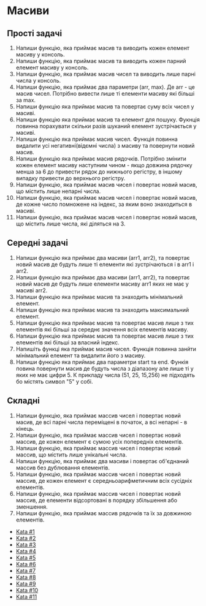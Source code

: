 # Масиви

## Прості задачі

1. Напиши функцію, яка приймає масив та виводить кожен елемент масиву у консоль.
1. Напиши функцію, яка приймає масив та виводить кожен парний елемент масиву у консоль.
1. Напиши функцію, яка приймає масив чисел та виводить лише парні числа у консоль.
1. Напиши функцію, яка приймає два параметри (arr, max). Де arr - це масив чисел. Потрібно вивести лише ті елементи масиву які більші за max.
1. Напиши функцію яка приймає масив та повертає суму всіх чисел у масиві.
1. Напиши функцію яка приймає масив та елемент для пошуку. Фукнція повинна порахувати скільки разів шуканий елемент зустрічається у масиві.
1. Напиши функцію яка приймає масив чисел. Функція повинна видалити усі негативні(відємні числа) з масиву та повернути новий масив.
1. Напиши функцію яка приймає масив рядочків. Потрібно змінити кожен елемент масиву наступним чином - якщо довжина рядочку менша за 6 до привести рядок до нижнього регістру, в іншому випадку привести до верхнього регістру.
1. Напиши функцію, яка приймає масив чисел і повертає новий масив, що містить лише непарні числа.
1. Напиши функцію, яка приймає масив чисел і повертає новий масив, де кожне число помножене на індекс, за яким воно знаходиться в масиві.
1. Напиши функцію, яка приймає масив чисел і повертає новий масив, що містить лише числа, які діляться на 3.

## Середні задачі

1. Напиши функцію яка приймає два масиви (arr1, arr2), та повертає новий масив де будуть лише ті елементи які зустрічаються і в arr1 і arr2.
1. Напиши функцію яка приймає два масиви (arr1, arr2), та повертає новий масив де будуть лише елементи масиву arr1 яких не має у масиві arr2.
1. Напиши функцію яка приймає масив та знаходить мінімальний елемент.
1. Напиши функцію яка приймає масив та знаходить максимальний елемент.
1. Напиши функцію яка приймає масив та повертає масив лише з тих елементів які більші за середнє значення всіх елементів масиву.
1. Напиши функцію яка приймає масив та повертає масив лише з тих елементів які більші за власний індекс.
1. Напишіть функці яка приймає масив чисел. Функція повинна занйти мінімальний елемент та видалити його з масиву.
1. Напиши функцію яка приймає два параметри start та end. Функія повина повернути масив де будуть числа з діапазону але лише ті у яких не має цифри 5. К прикладу числа (51, 25, 15,256) не підходять бо містять символ "5" у собі.

## Складні

1. Напиши функцію, яка приймає массив чисел і повертає новий масив, де всі парні числа переміщені в початок, а всі непарні - в кінець.
1. Напиши функцію, яка приймає массив чисел і повертає новий массив, де кожен елемент є сумою усіх попередніх елементів.
1. Напиши функцію, яка приймає массив чисел і повертає новий массив, що містить лише унікальні числа.
1. Напиши функцію, яка приймає два масиви і повертає об'єднаний массив без дублювання елементів.
1. Напиши функцію, яка приймає массив чисел і повертає новий массив, де кожен елемент є середньоарифметичним всіх сусідніх елементів.
1. Напиши функцію, яка приймає массив чисел і повертає новий массив, де елементи відсортовані в порядку збільшення або зменшення.
1. Напиши функцію, яка приймає массив рядочків та їх за довжиною елементів.

- [Kata #1](https://www.codewars.com/kata/57ea5b0b75ae11d1e800006c)
- [Kata #2](https://www.codewars.com/kata/563cf89eb4747c5fb100001b)
- [Kata #3](https://www.codewars.com/kata/5813d19765d81c592200001a)
- [Kata #4](https://www.codewars.com/kata/62ad72443809a4006998218a)
- [Kata #5](https://www.codewars.com/kata/53b2ff49b82af296ce001139)
- [Kata #6](https://www.codewars.com/kata/58f8a3a27a5c28d92e000144)
- [Kata #7](https://www.codewars.com/kata/57a5b0dfcf1fa526bb000118)
- [Kata #8](https://www.codewars.com/kata/5a905c2157c562994900009d)
- [Kata #9](https://www.codewars.com/kata/57d814e4950d8489720008db)
- [Kata #10](https://www.codewars.com/kata/5a2be17aee1aaefe2a000151)
- [Kata #11](https://www.codewars.com/kata/57eba158e8ca2c8aba0002a0)
